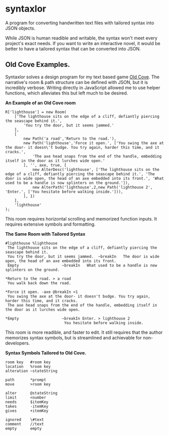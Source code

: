 # syntaxlor
A program for converting handwritten text files with tailored syntax into JSON objects.

While JSON is human readible and writable, the syntax won't meet every project's exact needs. If you want to write an interactive novel, it would be better to have a tailored syntax that can be converted into JSON.


## Old Cove Examples.
Syntaxlor solves a design program for my text based game [Old Cove](github.com/aidanbeck/old-cove).
The narrative's room & path structure can be defined with JSON, but it is incredibly verbose. Writing directly in JavaScript allowed me to use helper functions, which alleviates this but left much to be desired.


**An Example of an Old Cove room**
```
R['lighthouse'] = new Room(
    ['The lighthouse sits on the edge of a cliff, defiantly piercing the seascape behind it.',
        'You try the door, but it seems jammed.'
    ],
    [
        new Path('a road','Return to the road.'),
        new Path('lighthouse','Force it open.', ['You swing the axe at the door- it doesn\'t budge. You try again, harder this time, and it cracks.',
            'The axe head snaps from the end of the handle, embedding itself in the door as it lurches wide open.'
        ], '', axe, true, [
            new AlterDesc('lighthouse', ['The lighthouse sits on the edge of a cliff, defiantly piercing the seascape behind it.', 'The door is wide open, the head of an axe embedded into its front.', 'What used to be a handle is now splinters on the ground.']),
            new AlterPath('lighthouse',2,new Path('lighthouse 2', 'Enter.', ['You hesitate before walking inside.'])),
        ], 1)
    ],
    'lighthouse'
);
```
This room requires horizontal scrolling and memorized function inputs. It requires extensive symbols and formatting.

**The Same Room with Tailored Syntax**
```
#lighthouse %lighthouse
 The lighthouse sits on the edge of a cliff, defiantly piercing the seascape behind it. 
 You try the door, but it seems jammed.  ~breakIn   The door is wide open, the head of an axe embedded into its front.
 Empty 					 ~breakIn   What used to be a handle is now splinters on the ground.

*Return to the road. > a road
 You walk back down the road.

*Force it open. -axe @breakIn <1
 You swing the axe at the door- it doesn't budge. You try again, harder this time, and it cracks.
 The axe head snaps from the end of the handle, embedding itself in the door as it lurches wide open.

*Empty					 ~breakIn Enter. > lighthouse 2
 					      You hesitate before walking inside.
```
This room is more readible, and faster to edit.
It still requires that the author memorizes syntax symbols, but is streamlined and achievable for non-developers.


**Syntax Symbols Tailored to Old Cove.**
```
room key   #room key
location   %room key
alteration ~stateString

path       *prompt
move       >room key

alter      @stateString
limit      <number
needs      $itemKey
takes      -itemKey
gives      +itemKey

ignored    \#text
comment    //text
empty      empty
```
